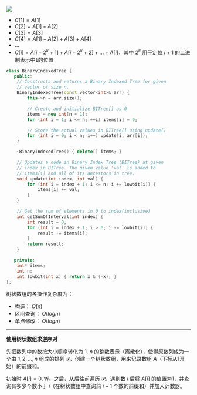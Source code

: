 ![](https://img2018.cnblogs.com/blog/1448672/201810/1448672-20181003121604644-268531484.png)

* $C[1] = A[1]$
* $C[2] = A[1] + A[2]$
* $C[3] = A[3]$
* $C[4] = A[1] + A[2] + A[3] + A[4]$
* ...
* $C[i]=A[i-2^k+1]+A[i-2^k+2]+...+A[i]$，其中 $2^k$ 用于定位 $i+1$ 的二进制表示中`1`的位置

```cpp
class BinaryIndexedTree {
   public:
    // Constructs and returns a Binary Indexed Tree for given
    // vector of size n.
    BinaryIndexedTree(const vector<int>& arr) {
        this->n = arr.size();

        // Create and initialize BITree[] as 0
        items = new int[n + 1];
        for (int i = 1; i <= n; ++i) items[i] = 0;

        // Store the actual values in BITree[] using update()
        for (int i = 0; i < n; i++) update(i, arr[i]);
    }

    ~BinaryIndexedTree() { delete[] items; }

    // Updates a node in Binary Index Tree (BITree) at given
    // index in BITree. The given value 'val' is added to
    // items[i] and all of its ancestors in tree.
    void update(int index, int val) {
        for (int i = index + 1; i <= n; i += lowbit(i)) {
            items[i] += val;
        }
    }

    // Get the sum of elements in 0 to index(inclusive)
    int getSumOfInterval(int index) {
        int result = 0;
        for (int i = index + 1; i > 0; i -= lowbit(i)) {
            result += items[i];
        }
        return result;
    }

   private:
    int* items;
    int n;
    int lowbit(int x) { return x & (-x); }
};
```

树状数组的各操作复杂度为：

* 构造： $O(n)$
* 区间查询： $O(logn)$
* 单点修改： $O(logn)$

---

**使用树状数组求逆序对**

先把数列中的数按大小顺序转化为 $1..n$ 的整数表示（离散化），使得原数列成为一个由 $1,2,...,n$ 组成的排列 $\mathcal{P}$，创建一个树状数组，用来记录数组 $A$（下标从1开始）的前缀和。

初始时 $A[i]=0,\forall i$。之后，从后往前遍历 $\mathcal{P}$。遇到数 $i$ 后将 $A[i]$ 的值置为1，并查询有多少个数小于 $i$（在树状数组中查询前 $i-1$ 个数的前缀和）并加入计数器。